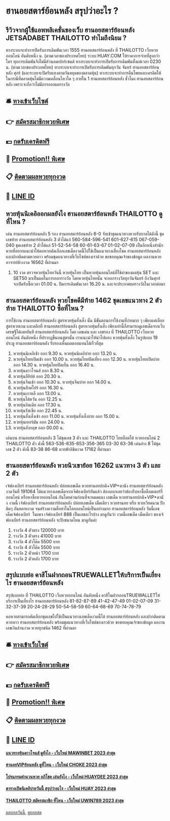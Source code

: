 # ฮานอยสตาร์ย้อนหลัง สรุปว่าอะไร ?
## รีวิวจากผู้ใช้แอพพลิเคชั่นของเว็บ ฮานอยสตาร์ย้อนหลัง JETSADABET THAILOTTO ทำไมถึงนิยม ?
ทางระบบจะทำการปิดรับการเดิมพันเวลา 1555 ฮานอยสตาร์ย้อนหลัง ที่ THAILOTTO เว็บหวยออนไลน์ อันดับหนึ่ง น. (ตามเวลาของประเทศไทย)
ระบบ HUAY.COM ให้ราคาการจ่ายที่สูงกว่าใคร ทุกการเดิมพันจึงไม่มีส่วนลดเปอร์เซนต์
ทางระบบจะทำการเปิดรับการเดิมพันตั้งแต่เวลา 0230 น. (ตามเวลาของประเทศไทย)
ทางระบบจะทำการเปิดรับการเดิมพันทุกวัน จันทร์ ฮานอยสตาร์ย้อนหลัง ศุกร์ (และระบบจะปิดรับแทงตามวันหยุดของตลาดหุ้น)
ทางระบบจะทำการคืนโพยและเครดิตให้ในกรณีที่ตลาดหุ้นไม่มีความเคลื่อนไหวใด ๆ ภายใน 1 ฮานอยสตาร์ย้อนหลัง ชั่วโมง ฮานอยสตาร์ย้อนหลัง เพราะจะถือว่าไม่มีการออกผลรางวัล

## 🛎 [ทางเข้าเว็บไซต์](https://bit.ly/3BG5bNw)
## 👉 [สมัครสมาชิกหวยพิเศษ](https://bit.ly/3BG5bNw)
## 💵 [กดรับเครดิตฟรี](https://bit.ly/3C3mvgS)
## 👑 [Promotion!! พิเศษ](https://bit.ly/3C3mvgS)
## 📋 [ติดตามผลหวยทุกงวด](https://bit.ly/3C3mvgS)
## 📱 [LINE ID](https://bit.ly/3C3mvgS)

## หวยหุ้นนิเคอิออกผลยังไง ฮานอยสตาร์ย้อนหลัง THAILOTTO ดูที่ไหน ?
เด่น ฮานอยสตาร์ย้อนหลัง 5 รอง ฮานอยสตาร์ย้อนหลัง 6-0 จับเข้าชุดแนวทางหวยรับบาลได้ดังนี้
ชุดเลขท้าย ฮานอยสตาร์ย้อนหลัง 3 ตัวได้แก่
560-584-596-541
601-627-615
067-059-040
ชุดเลขท้าย 2 ตัวได้แก่
51-52-54-58
60-61-63-67
01-02-07-09
เป็นอีกหนึ่งสำนักหวยที่อยากแนะนำให้คอหวยคัดเลือกเลขเด็ดงวดนี้ไปใช้เป็นแนวทางเสี่ยงโชค ฮานอยสตาร์ย้อนหลัง และฝากติดตามหวยลาว พร้อมชุดแนวทางที่เว็บไซต์ของเราด้วย
ขอขอบคุณเจ้าของข้อมูล
ผลงานหวยอาจารย์ช้างงวด 16562 ที่ผ่านมา

1. 10 งวด ตรวจหวยหุ้นไทยวันนี้ หวยหุ้นไทย เป็นหวยหุ้นออนไลน์ที่ใช้ค่าของผลหุ้น SET และ SET50 มาเป็นผลในการออกรางวัล โดยหวยหุ้นไทยนั้น จะออกรางวัลทุกวันจันทร์ ถึงวันศุกร์ จะเปิดรับซื้อเวลา 01.00 น. ปิดการเดิมพันเวลา 16.20 น. และจะประกาศผลรางวัลในเวลาต่อมา

## ฮานอยสตาร์ย้อนหลัง หวยโชคดีมีท้าย 1462 ชุดเลขแนวทาง 2 ตัวท้าย THAILOTTO ซื้อที่ไหน ?
การใช้งาน ฮานอยสตาร์ย้อนหลัง สูตรหวยหุ้นฮั่งเส็ง นั้น มีขั้นตอนการใช้งานที่ง่ายมาก ๆ เพียงแค่เลือก สูตรหวยเกม และคลิกที่ ฮานอยสตาร์ย้อนหลัง สูตรหวยหุ้นฮั่งเส็ง เพียงเท่านี้ก็สามารถดูเลขเด็ดจากเว็บเศรษฐีได้เลยทันที ฮานอยสตาร์ย้อนหลัง โดย เลขเด่น และ เลขรอง ที่ THAILOTTO เว็บหวยออนไลน์ อันดับหนึ่ง ที่ปรากฏขึ้นบนสูตรนั้น เราแนะนำให้นำไปแทง หวยหุ้นฮั่งเส็ง ในรูปแบบ 19 ประตู ฮานอยสตาร์ย้อนหลัง รับรองเห็นผลตอบแทนได้เร็วที่สุด
1. หวยหุ้นนิเคอิเช้า ออก 9.30 น. หวยหุ้นนิเคอิบ่าย ออก 13.20 น.
2. หวยหุ้นไทยเปิดเช้า ออก 10.00 น. หวยหุ้นไทยปิดเที่ยง ออก 12.30 น. หวยหุ้นไทยเปิดบ่าย ออก 14.30 น. หวยหุ้นไทยปิดเย็น ออก 16.40 น.
3. หวยหุ้นดาวโจนส์ ออก 8.30 น.
4. หวยหุ้นอียิปต์ ออก 20.30 น.
5. หวยหุ้นจีนเช้า ออก 10.30 น. หวยหุ้นจีนบ่าย ออก 14.00 น.
6. หวยหุ้นสิงคโปร์ ออก 16.30 น.
7. หวยหุ้นเกาหลี ออก 13.00 น.
8. หวยหุ้นไต้หวัน ออก 12.25 น.
9. หวยหุ้นอินเดีย ออก 17.30 น.
10. หวยหุ้นรัสเซีย ออก 22.45 น.
11. หวยหุ้นฮั่งเส็งเช้า ออก 11.00 น. หวยหุ้นฮั่งเส็งบ่าย ออก 15.00 น.
12. หวยหุ้นเยอร์มัน ออก 24.00 น.
13. หวยหุ้นอังกฤษ ออก 00.00 น.

เด่นบน ฮานอยสตาร์ย้อนหลัง 3 ได้ชุดเลข 3 ตัว และ THAILOTTO ไทยล็อตโต้ หวยออนไลน์ 2 THAILOTTO ตัว ดังนี้
563-536-635-653-356-365
03-30
63-36
เด่นล่าง 8 ได้ชุดเลข 2 ตัว ดังนี้
83-38
86-68
หวยฟ้าลิขิตงวด 17162 ที่ผ่านมา

## ฮานอยสตาร์ย้อนหลัง หวยนิวเขาย้อย 16262 แนวทาง 3 ตัว และ 2 ตัว
เจ้ฟองเบียร์ ฮานอยสตาร์ย้อนหลัง ปล่อยเลขเด็ด หวยฮานอยปกติ+VIP+ดานัง ฮานอยสตาร์ย้อนหลัง งวดวันที่ 191064
ได้แนวทางเลขเด็ดจากเจ๊ฟองเบียร์กันแล้ว ต้องบอกเลยว่าต้องรีบหาซื้อล็อตเตอร์รี่ออนไลน์ หรือหาซื้อหวยออนไลน์ กันโดยด่วนก่อนที่จะหมดแผง
เลขเด็ด หวยฮานอยปกติ+VIP+ดานัง งวดนี้
เจ้ฟองเบียร์ ฮานอยสตาร์ย้อนหลัง ปล่อยเลขเด็ด เม็ดเดียว หวยฮานอย หรือ หวยเวียดนาม ปังติดๆ กันหลายงวด จนสร้างความฮือฮาในโลกออนไลน์เป็นอย่างมาก ฮานอยสตาร์ย้อนหลัง วันนี้เลขเด็ดเจ้ฟองเบียร์  ในเพจ เจ้ฟองเบียร์ 888 เป็นเลขอะไรบ้าง มาดูกันว่า งวดนี้เลขเด็ด เม็ดเดียว ของเจ้ฟองเบียร์ ฮานอยสตาร์ย้อนหลัง จะปังขนาดไหน มาดูกันค่ะ
1. รางวัล 4 ตัวตรง 120000 บาท
2. รางวัล 3 ตัวตรง 41000 บาท
3. รางวัล 4 ตัวโต๊ด 5500 บาท
4. รางวัล 4 ตัวโต๊ด 5500 บาท
5. รางวัล 2 ตัวหน้า 1700 บาท
6. รางวัล 2 ตัวหลัง 1700 บาท

## สรุปแบบย่อ คาสิโนฝากถอนTRUEWALLETให้บริการเป็นเยี่ยงไร ฮานอยสตาร์ย้อนหลัง
สรุปแบบย่อ ที่ THAILOTTO เว็บหวยออนไลน์ อันดับหนึ่ง คาสิโนฝากถอนTRUEWALLETให้บริการเป็นเยี่ยงไร ฮานอยสตาร์ย้อนหลัง 81-82-87-89
41-42-47-49
01-02-07-09
31-32-37-39
20-24-28-29
50-54-58-59
60-64-68-69
70-74-78-79

คอหวยสามารถคัดเลือกชุดเลขไปใช้เป็นแนวทางเลขเด็ดงวดนี้ได้ ฮานอยสตาร์ย้อนหลัง และฝากติดตามหวยลาว ฮานอยสตาร์ย้อนหลัง พร้อมชุดแนวทางที่เว็บไซต์ของเราด้วย
ขอขอบคุณเจ้าของข้อมูล
ผลงานเลขเงินล้านงวด หวยทุกชนิด 1462 ที่ผ่านมา

## 🛎 [ทางเข้าเว็บไซต์](https://bit.ly/3BG5bNw)
## 👉 [สมัครสมาชิกหวยพิเศษ](https://bit.ly/3BG5bNw)
## 💵 [กดรับเครดิตฟรี](https://bit.ly/3C3mvgS)
## 👑 [Promotion!! พิเศษ](https://bit.ly/3C3mvgS)
## 📋 [ติดตามผลหวยทุกงวด](https://bit.ly/3C3mvgS)
## 📱 [LINE ID](https://bit.ly/3C3mvgS)

#### [แนวทางหุ้นดาวโจนส์ ดูยังไง - เว็บใหม่ MAWINBET 2023 ล่าสุด](https://atom.io/themes/แนวทางหุ้นดาวโจนส์%20ดูยังไง%20-%20เว็บใหม่%20mawinbet%202023%20ล่าสุด)
#### [ฮานอยVIPย้อนหลัง ดูที่ไหน - เว็บใหม่ CHOKE 2023 ล่าสุด](https://atom.io/themes/ฮานอยvipย้อนหลัง%20ดูที่ไหน%20-%20เว็บใหม่%20choke%202023%20ล่าสุด)
#### [โปรแกรมคํานวนหวย อภิโชค เล่นยังไง - เว็บใหม่ HUAYDEE 2023 ล่าสุด](https://atom.io/themes/โปรแกรมคํานวนหวย%20อภิโชค%20เล่นยังไง%20-%20เว็บใหม่%20huaydee%202023%20ล่าสุด)
#### [ตารางเปิดนิเคอิบ่ายวันนี้ สรุปว่าอะไร - เว็บใหม่ HUAY 2023 ล่าสุด](https://atom.io/themes/ตารางเปิดนิเคอิบ่ายวันนี้%20สรุปว่าอะไร%20-%20เว็บใหม่%20huay%202023%20ล่าสุด)
#### [THAILOTTO สมัครสมาชิก ที่ไหน - เว็บใหม่ UWIN789 2023 ล่าสุด](https://atom.io/themes/thailotto%20สมัครสมาชิก%20ที่ไหน%20-%20เว็บใหม่%20uwin789%202023%20ล่าสุด)

[ผลบอลวันนี้](https://siamsport.tv "ผลบอลวันนี้"), [ดูบอลสด](https://siamsport.tv/ดูบอลสด "ดูบอลสด")